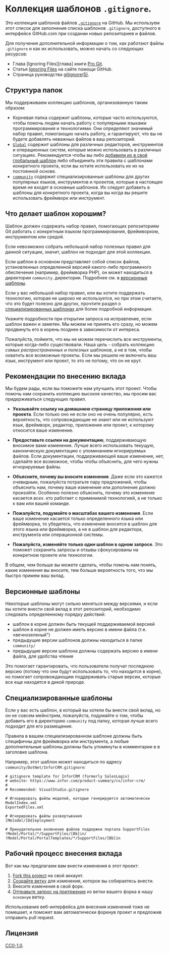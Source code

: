 # Коллекция шаблонов `.gitignore`.

Это коллекция шаблонов файлов [`.gitignore`][man] на GitHub.
Мы используем этот список для заполнения списка шаблонов `.gitignore`, доступного
в интерфейсе GitHub.com при создании новых репозиториев и файлов.

Для получения дополнительной информации о том, как работают файлы `.gitignore` и как их использовать,
можно начать со следующих ресурсов:

- Глава [Ignoring Files][глава] книги [Pro Git][progit].
- Статья [Ignoring Files][help] на сайте помощи GitHub.
- Страница руководства [gitignore(5)][man].

[man]: http://git-scm.com/docs/gitignore
[help]: https://help.github.com/articles/ignoring-files
[chapter]: https://git-scm.com/book/en/Git-Basics-Recording-Changes-to-the-Repository#_ignoring
[progit]: http://git-scm.com/book

## Структура папок

Мы поддерживаем коллекцию шаблонов, организованную таким образом:

- Корневая папка содержит шаблоны, которые часто используются, чтобы помочь людям начать работу
  с популярными языками программирования и технологиями. Они определяют значимый
  набор правил, помогающих начать работу, и гарантируют, что вы не будете добавлять
  неважных файлов в ваш репозиторий.
- [`Global`](./Global) содержит шаблоны для различных редакторов, инструментов и
  операционных систем, которые можно использовать в различных ситуациях. Рекомендуется
  чтобы вы либо [добавили их в свой глобальный шаблон](https://docs.github.com/en/get-started/getting-started-with-git/ignoring-files#configuring-ignored-files-for-all-repositories-on-your-computer)
  либо объединить эти правила с шаблонами конкретного проекта, если вы хотите использовать их
  их на постоянной основе.
- [`community`](./community) содержит специализированные шаблоны для других популярных
  языков, инструментов и проектов, которые в настоящее время не входят в основные
  шаблонов. Их следует добавить в шаблоны для конкретного проекта, когда вы
  когда вы решите использовать фреймворк или инструмент.

## Что делает шаблон хорошим?

Шаблон должен содержать набор правил, помогающих репозиториям Git работать с
конкретным языком программирования, фреймворком, инструментом или средой.

Если невозможно собрать небольшой набор полезных правил для данной ситуации,
значит, шаблон не подходит для этой коллекции.

Если шаблон в основном представляет собой список файлов, установленных определенной версией
какого-либо программного обеспечения (например, фреймворка PHP), он может находиться в директории `community`.
директории. Подробнее см. в [версионные шаблоны](#versioned-templates).

Если у вас небольшой набор правил, или вы хотите поддержать технологию, которая не
широко не используется, но при этом считаете, что это будет полезно для других, прочтите
раздел о [специализированных шаблонах](#specialized-templates) для более подробной информации.

Укажите подробности при открытии запроса на исправление, если шаблон важен и заметен. Мы
можем не принять его сразу, но можем продвинуть его в корень позднее
в зависимости от интереса.

Пожалуйста, поймите, что мы не можем перечислить все инструменты, которые когда-либо существовали.
Наша цель - собрать коллекцию _самых распространенных и полезных_ шаблонов,
а не в том, чтобы охватить все возможные проекты. Если мы решили не
включить ваш язык, инструмент или проект, то это не потому, что он не крут.

## Рекомендации по внесению вклада

Мы будем рады, если вы поможете нам улучшить этот проект. Чтобы помочь нам сохранить коллекцию
высокое качество, мы просим вас придерживаться следующих правил.

- **Указывайте ссылку на домашнюю страницу приложения или проекта**. Если только оно не
  если оно не очень популярно, есть вероятность, что сопровождающие не знают или не используют
  язык, фреймворк, редактор, приложение или проект, к которому относится ваше изменение.

- **Предоставьте ссылки на документацию**, поддерживающую вносимое вами изменение.
  Лучше всего использовать текущую, каноническую документацию с упоминанием игнорируемых файлов.
  Если документации, поддерживающей ваше изменение, нет, сделайте все возможное, чтобы
  чтобы объяснить, для чего нужны игнорируемые файлы.

- **Объясните, почему вы вносите изменения**. Даже если это кажется очевидным, пожалуйста
  потратьте пару предложений, чтобы объяснить нам, почему ваше изменение или дополнение должно произойти.
  Особенно полезно объяснить, почему это изменение касается _всех_.
  кто работает с применимой технологией, а не только к вам или вашей команде.

- **Пожалуйста, подумайте о масштабах вашего изменения**. Если ваше изменение касается только
  определенного языка или фреймворка, то убедитесь, что изменение вносится в
  шаблон для этого языка или фреймворка, а не в шаблон для
  редактора, инструмента или операционной системы.

- **Пожалуйста, изменяйте только _один_ шаблон в одном запросе**. Это поможет сохранить
  запросы и отзывы сфокусированы на конкретном проекте или технологии.

В общем, чем больше вы можете сделать, чтобы помочь нам понять, какие изменения вы вносите,
тем больше вероятность того, что мы быстро примем ваш вклад.

## Версионные шаблоны

Некоторые шаблоны могут сильно меняться между версиями, и если вы хотите внести свой вклад
в этот репозиторий, необходимо следовать определенному порядку действий:

- шаблон в корне должен быть текущей поддерживаемой версией
- шаблон в корне не должен иметь версию в имени файла (т.е.
  «вечнозеленый")
- предыдущие версии шаблонов должны находиться в папке `community/`
- предыдущие версии шаблона должны содержать версию в имени файла,
  для удобства чтения

Это помогает гарантировать, что пользователи получат последнюю версию (потому что они будут использовать то, что находится
в корне), но помогает сопровождающим поддерживать старые версии, которые все еще находятся в дикой природе.

## Специализированные шаблоны

Если у вас есть шаблон, в который вы хотели бы внести свой вклад, но он не совсем
мейнстрим, пожалуйста, подумайте о том, чтобы добавить его в директорию `community` под
папку, которая лучше всего подходит для его размещения.

Правила в вашем специализированном шаблоне должны быть специфичны для фреймворка или
инструмента, а любые дополнительные шаблоны должны быть упомянуты в комментарии в
в заголовке шаблона.

Например, этот шаблон может находиться по адресу `community/DotNet/InforCRM.gitignore`:

```
# gitignore template for InforCRM (formerly SalesLogix)
# website: https://www.infor.com/product-summary/cx/infor-crm/
#
# Recommended: VisualStudio.gitignore

# Игнорировать файлы моделей, которые генерируются автоматически
ModelIndex.xml
ExportedFiles.xml

# Игнорировать файлы развертывания
[Mm]odel/[Dd]eployment

# Принудительное включение файлов поддержки портала SupportFiles
!Model/Portal/*/SupportFiles/[Bb]in/
!Model/Portal/PortalTemplates/*/SupportFiles/[Bb]in
```

## Рабочий процесс внесения вклада

Вот как мы предлагаем вам внести изменения в этот проект:

1. [Fork this project][fork] на свой аккаунт.
2. [Создайте ветку][branch] для изменения, которое вы собираетесь внести.
3. Внесите изменения в свой форк.
4. [Отправьте запрос на притяжение][pr] из ветки вашего форка в нашу `основную` ветку.

Использование веб-интерфейса для внесения изменений тоже не помешает, и поможет вам
автоматически форкнув проект и предложив отправить pull request.

[fork]: https://help.github.com/articles/fork-a-repo/
[branch]: https://help.github.com/articles/creating-and-deleting-branches-within-your-repository
[pr]: https://help.github.com/articles/using-pull-requests/

## Лицензия

[CC0-1.0](./LICENSE).